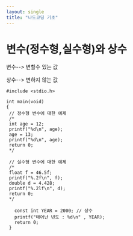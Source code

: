 ```yaml
---
layout: single
title: "나도코딩 기초"
---
```


  # __변수(정수형,실수형)와 상수__
  
변수--> 변할수 있는 값

상수--> 변하지 않는 값

 ```
#include <stdio.h>

int main(void)
{
  // 정수형 변수에 대한 예제
  /*
  int age = 12;
  printf("%d\n", age);
  age = 13;
  printf("%d\n", age);
  return 0;
  */

  // 실수형 변수에 대한 예제
  /*
  float f = 46.5f;
  printf("%.2f\n", f);
  double d = 4.428;
  printf("%.2lf\n", d);
  return 0;
  */

    const int YEAR = 2000; // 상수
    printf("태어난 년도 : %d\n" , YEAR);
    return 0;
  }
 ```
